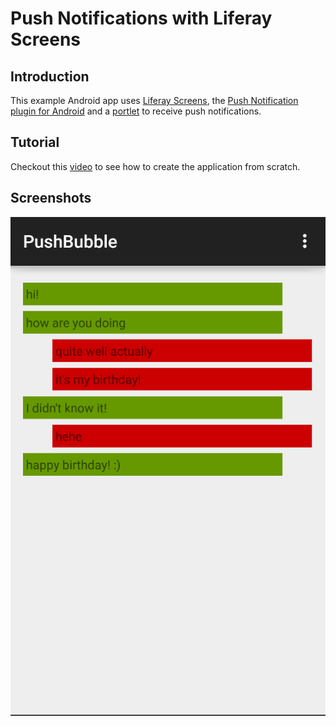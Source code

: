 # Push Notifications with Liferay Screens

## Introduction

This example Android app uses [Liferay Screens](https://github.com/liferay/liferay-screens/), the [Push Notification plugin for Android](https://github.com/brunofarache/liferay-push-android) and a [portlet](https://github.com/liferay/liferay-plugins/tree/master/portlets/push-notifications-portlet) to receive push notifications.

## Tutorial

Checkout this [video](https://www.youtube.com/watch?v=4LjutX0dcRw) to see how to create the application from scratch.

## Screenshots

 ![](images/PushBubble.png)